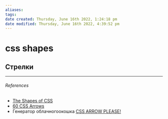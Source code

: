 ```yaml
---
aliases: 
tags: 
date created: Thursday, June 16th 2022, 1:24:18 pm
date modified: Thursday, June 16th 2022, 4:39:52 pm
---
```


# css shapes
## Стрелки



---

###### References

- [The Shapes of CSS](https://css-tricks.com/the-shapes-of-css/)
- [60 CSS Arrows](https://freefrontend.com/css-arrows/#simple-arrows)
- Генератор облачногоокошка [CSS ARROW PLEASE!](https://cssarrowplease.com/)

